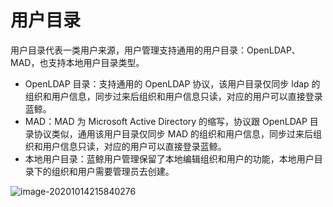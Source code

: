 # 用户目录

用户目录代表一类用户来源，用户管理支持通用的用户目录：OpenLDAP、MAD，也支持本地用户目录类型。

- OpenLDAP 目录：支持通用的 OpenLDAP 协议，该用户目录仅同步 ldap 的组织和用户信息，同步过来后组织和用户信息只读，对应的用户可以直接登录蓝鲸。
- MAD：MAD 为 Microsoft Active Directory 的缩写，协议跟 OpenLDAP 目录协议类似，通用该用户目录仅同步 MAD 的组织和用户信息，同步过来后组织和用户信息只读，对应的用户可以直接登录蓝鲸。
- 本地用户目录：蓝鲸用户管理保留了本地编辑组织和用户的功能，本地用户目录下的组织和用户需要管理员去创建。 

![image-20201014215840276](Directories/image-20201014215840276.png)

